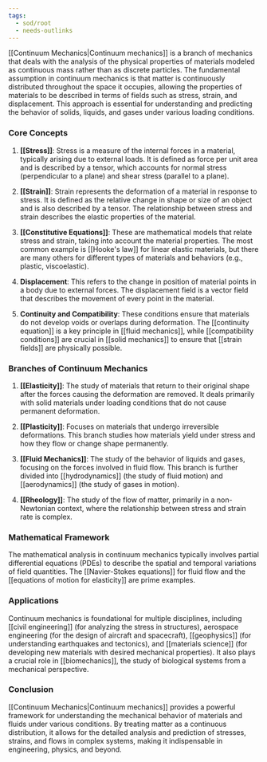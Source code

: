 ```yaml
---
tags:
  - sod/root
  - needs-outlinks
---
```

[[Continuum Mechanics|Continuum mechanics]] is a branch of mechanics that deals with the analysis of the physical properties of materials modeled as continuous mass rather than as discrete particles. The fundamental assumption in continuum mechanics is that matter is continuously distributed throughout the space it occupies, allowing the properties of materials to be described in terms of fields such as stress, strain, and displacement. This approach is essential for understanding and predicting the behavior of solids, liquids, and gases under various loading conditions.

### Core Concepts

1. **[[Stress]]**: Stress is a measure of the internal forces in a material, typically arising due to external loads. It is defined as force per unit area and is described by a tensor, which accounts for normal stress (perpendicular to a plane) and shear stress (parallel to a plane).

2. **[[Strain]]**: Strain represents the deformation of a material in response to stress. It is defined as the relative change in shape or size of an object and is also described by a tensor. The relationship between stress and strain describes the elastic properties of the material.

3. **[[Constitutive Equations]]**: These are mathematical models that relate stress and strain, taking into account the material properties. The most common example is [[Hooke's law]] for linear elastic materials, but there are many others for different types of materials and behaviors (e.g., plastic, viscoelastic).

4. **Displacement**: This refers to the change in position of material points in a body due to external forces. The displacement field is a vector field that describes the movement of every point in the material.

5. **Continuity and Compatibility**: These conditions ensure that materials do not develop voids or overlaps during deformation. The [[continuity equation]] is a key principle in [[fluid mechanics]], while [[compatibility conditions]] are crucial in [[solid mechanics]] to ensure that [[strain fields]] are physically possible.

### Branches of Continuum Mechanics

1. **[[Elasticity]]**: The study of materials that return to their original shape after the forces causing the deformation are removed. It deals primarily with solid materials under loading conditions that do not cause permanent deformation.

2. **[[Plasticity]]**: Focuses on materials that undergo irreversible deformations. This branch studies how materials yield under stress and how they flow or change shape permanently.

3. **[[Fluid Mechanics]]**: The study of the behavior of liquids and gases, focusing on the forces involved in fluid flow. This branch is further divided into [[hydrodynamics]] (the study of fluid motion) and [[aerodynamics]] (the study of gases in motion).

4. **[[Rheology]]**: The study of the flow of matter, primarily in a non-Newtonian context, where the relationship between stress and strain rate is complex.

### Mathematical Framework

The mathematical analysis in continuum mechanics typically involves partial differential equations (PDEs) to describe the spatial and temporal variations of field quantities. The [[Navier-Stokes equations]] for fluid flow and the [[equations of motion for elasticity]] are prime examples.

### Applications

Continuum mechanics is foundational for multiple disciplines, including [[civil engineering]] (for analyzing the stress in structures), aerospace engineering (for the design of aircraft and spacecraft), [[geophysics]] (for understanding earthquakes and tectonics), and [[materials science]] (for developing new materials with desired mechanical properties). It also plays a crucial role in [[biomechanics]], the study of biological systems from a mechanical perspective.

### Conclusion

[[Continuum Mechanics|Continuum mechanics]] provides a powerful framework for understanding the mechanical behavior of materials and fluids under various conditions. By treating matter as a continuous distribution, it allows for the detailed analysis and prediction of stresses, strains, and flows in complex systems, making it indispensable in engineering, physics, and beyond.